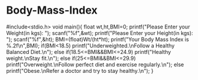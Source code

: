 # Body-Mass-Index
#include<stdio.h>
void main(){
float wt,ht,BMI=0;
printf("Please Enter your Weight(in kgs): ");
scanf("%f",&wt);
printf("Please Enter your Height(in kgs): ");
scanf("%f",&ht);
BMI=(float)Wt/(ht*ht);
printf("Your Body Mass Index is %.2f\n",BMI);
if(BMI<18.5)
printf("Underweighted.\nFollow a Healthy Balanced Diet.\n");
else if(18.5<=BMI&&BMI<=24.9)
printf("Healthy weight.\nStay fit.\n");
else if(25<=BMI&&BMI<=29.9)
printf("Overweight.\nFollow perfect diet and exercise regularly.\n");
else 
printf("Obese.\nRefer a doctor and try to stay healthy.\n");
}
